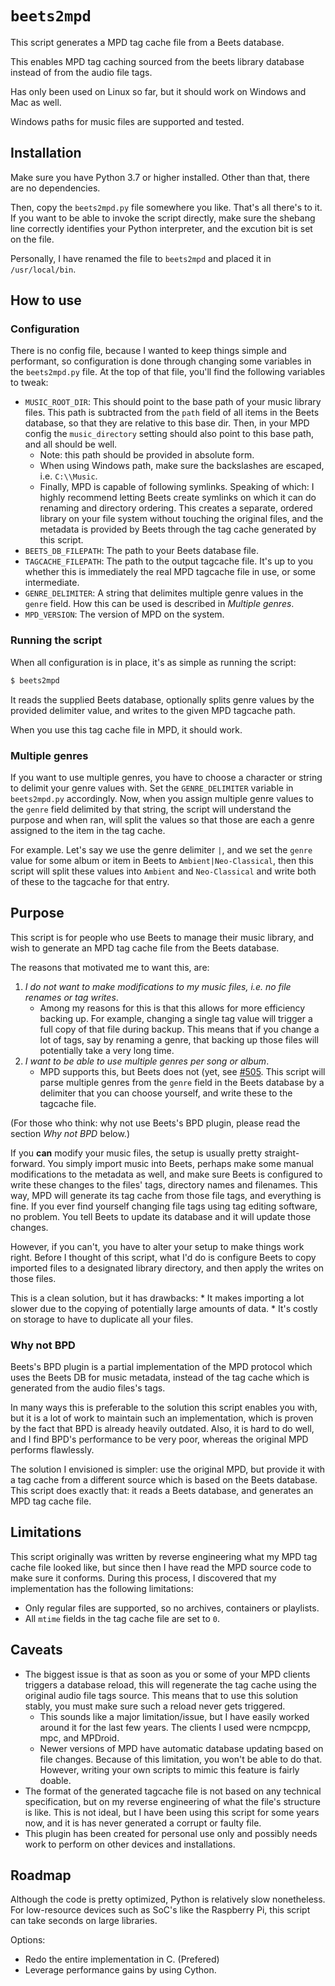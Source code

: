 # `beets2mpd`
This script generates a MPD tag cache file from a Beets database.

This enables MPD tag caching sourced from the beets library database instead of from the audio file tags.

Has only been used on Linux so far, but it should work on Windows and Mac as well.

Windows paths for music files are supported and tested.

## Installation
Make sure you have Python 3.7 or higher installed. Other than that, there are no dependencies.

Then, copy the `beets2mpd.py` file somewhere you like. That's all there's to it.
If you want to be able to invoke the script directly, make sure the shebang line correctly identifies your Python interpreter, and the excution bit is set on the file.

Personally, I have renamed the file to `beets2mpd` and placed it in `/usr/local/bin`.

## How to use
### Configuration
There is no config file, because I wanted to keep things simple and performant, so configuration is done through changing some variables in the `beets2mpd.py` file.
At the top of that file, you'll find the following variables to tweak:

- `MUSIC_ROOT_DIR`: This should point to the base path of your music library files. This path is subtracted from the `path` field of all items in the Beets database, so that they are relative to this base dir. Then, in your MPD config the `music_directory` setting should also point to this base path, and all should be well.
    - Note: this path should be provided in absolute form.
    - When using Windows path, make sure the backslashes are escaped, i.e. `C:\\Music`.
    - Finally, MPD is capable of following symlinks. Speaking of which: I highly recommend letting Beets create symlinks on which it can do renaming and directory ordering. This creates a separate, ordered library on your file system without touching the original files, and the metadata is provided by Beets through the tag cache generated by this script.
- `BEETS_DB_FILEPATH`: The path to your Beets database file.
- `TAGCACHE_FILEPATH`:  The path to the output tagcache file. It's up to you whether this is immediately the real MPD tagcache file in use, or some intermediate.
- `GENRE_DELIMITER`: A string that delimites multiple genre values in the `genre` field. How this can be used is described in _Multiple genres_.
- `MPD_VERSION`: The version of MPD on the system.

### Running the script
When all configuration is in place, it's as simple as running the script:

```sh
$ beets2mpd
```

It reads the supplied Beets database, optionally splits genre values by the provided delimiter value, and writes to the given MPD tagcache path.

When you use this tag cache file in MPD, it should work.

### Multiple genres
If you want to use multiple genres, you have to choose a character or string to delimit your genre values with. Set the `GENRE_DELIMITER` variable in `beets2mpd.py` accordingly. Now, when you assign multiple genre values to the `genre` field delimited by that string, the script will understand the purpose and when ran, will split the values so that those are each a genre assigned to the item in the tag cache.

For example. Let's say we use the genre delimiter `|`, and we set the `genre` value for some album or item in Beets to `Ambient|Neo-Classical`, then this script will split these values into `Ambient` and `Neo-Classical` and write both of these to the tagcache for that entry.

## Purpose
This script is for people who use Beets to manage their music library, and wish to generate an MPD tag cache file from the Beets database.

The reasons that motivated me to want this, are:

1. _I do not want to make modifications to my music files, i.e. no file renames or tag writes_.
    - Among my reasons for this is that this allows for more efficiency backing up. For example, changing a single tag value will trigger a full copy of that file during backup. This means that if you change a lot of tags, say by renaming a genre, that backing up those files will potentially take a very long time.
2. _I want to be able to use multiple genres per song or album_.
    - MPD supports this, but Beets does not (yet, see [#505](https://github.com/beetbox/beets/issues/505). This script will parse multiple genres from the `genre` field in the Beets database by a delimiter that you can choose yourself, and write these to the tagcache file.

(For those who think: why not use Beets's BPD plugin, please read the section _Why not BPD_ below.)

If you **can** modify your music files, the setup is usually pretty straight-forward. You simply import music into Beets, perhaps make some manual modifications to the metadata as well, and make sure Beets is configured to write these changes to the files' tags, directory names and filenames. This way, MPD will generate its tag cache from those file tags, and everything is fine. If you ever find yourself changing file tags using tag editing software, no problem. You tell Beets to update its database and it will update those changes.

However, if you can't, you have to alter your setup to make things work right. Before I thought of this script, what I'd do is configure Beets to copy imported files to a designated library directory, and then apply the writes on those files.

This is a clean solution, but it has drawbacks:
    * It makes importing a lot slower due to the copying of potentially large amounts of data.
    * It's costly on storage to have to duplicate all your files.

### Why not BPD
Beets's BPD plugin is a partial implementation of the MPD protocol which uses the Beets DB for music metadata, instead of the tag cache which is generated from the audio files's tags.

In many ways this is preferable to the solution this script enables you with, but it is a lot of work to maintain such an implementation, which is proven by the fact that BPD is already heavily outdated. Also, it is hard to do well, and I find BPD's performance to be very poor, whereas the original MPD performs flawlessly.

The solution I envisioned is simpler: use the original MPD, but provide it with a tag cache from a different source which is based on the Beets database. This script does exactly that: it reads a Beets database, and generates an MPD tag cache file.

## Limitations
This script originally was written by reverse engineering what my MPD tag cache file looked like, but since then I have read the MPD source code to make sure it conforms. During this process, I discovered that my implementation has the following limitations:

* Only regular files are supported, so no archives, containers or playlists.
* All `mtime` fields in the tag cache file are set to `0`.

## Caveats
* The biggest issue is that as soon as you or some of your MPD clients triggers a database reload, this will regenerate the tag cache using the original audio file tags source. This means that to use this solution stably, you must make sure such a reload never gets triggered.
    - This sounds like a major limitation/issue, but I have easily worked around it for the last few years. The clients I used were ncmpcpp, mpc, and MPDroid.
    - Newer versions of MPD have automatic database updating based on file changes. Because of this limitation, you won't be able to do that. However, writing your own scripts to mimic this feature is fairly doable.
* The format of the generated tagcache file is not based on any technical specification, but on my reverse engineering of what the file's structure is like. This is not ideal, but I have been using this script for some years now, and it is has never generated a corrupt or faulty file.
* This plugin has been created for personal use only and possibly needs work to perform on other devices and installations.

## Roadmap
Although the code is pretty optimized, Python is relatively slow nonetheless. For low-resource devices such as SoC's like the Raspberry Pi, this script can take seconds on large libraries.

Options:
* Redo the entire implementation in C. (Prefered)
* Leverage performance gains by using Cython.
